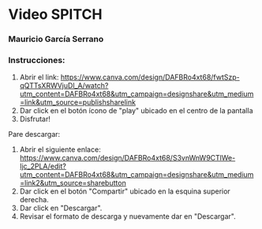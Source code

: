 # Video SPITCH

### Mauricio García Serrano

### Instrucciones:

1. Abrir el link: https://www.canva.com/design/DAFBRo4xt68/fwtSzp-qQTTsXRWVjuDl_A/watch?utm_content=DAFBRo4xt68&utm_campaign=designshare&utm_medium=link&utm_source=publishsharelink
2. Dar click en el botón ícono de "play" ubicado en el centro de la pantalla
3. Disfrutar!

Pare descargar:
1. Abrir el siguiente enlace: https://www.canva.com/design/DAFBRo4xt68/S3vnWnW9CTlWe-ljc_2PLA/edit?utm_content=DAFBRo4xt68&utm_campaign=designshare&utm_medium=link2&utm_source=sharebutton
2. Dar click en el botón "Compartir" ubicado en la esquina superior derecha.
3. Dar click en "Descargar".
4. Revisar el formato de descarga y nuevamente dar en "Descargar".